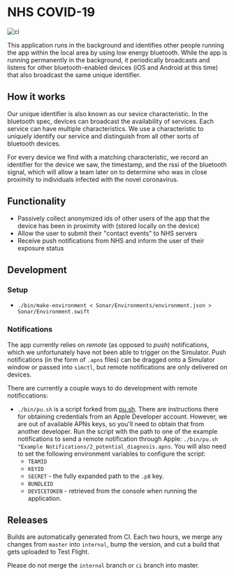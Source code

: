 # NHS COVID-19

![ci](https://github.com/nhsx/sonar-ios/workflows/ci/badge.svg)

This application runs in the background and identifies other people running the
app within the local area by using low energy bluetooth. While the app is
running permanently in the background, it periodically broadcasts and listens
for other bluetooth-enabled devices (iOS and Android at this time) that also
broadcast the same unique identifier.

## How it works

Our unique identifier is also known as our sevice characteristic. In the
bluetooth spec, devices can broadcast the availability of services. Each
service can have multiple characteristics. We use a characteristic to uniquely
identify our service and distinguish from all other sorts of bluetooth devices.

For every device we find with a matching characteristic, we record an
identifier for the device we saw, the timestamp, and the rssi of the bluetooth
signal, which will allow a team later on to determine who was in close
proximity to individuals infected with the novel coronavirus.

## Functionality

* Passively collect anonymized ids of other users of the app that the device
  has been in proximity with (stored locally on the device)
* Allow the user to submit their "contact events" to NHS servers
* Receive push notifications from NHS and inform the user of their exposure
  status

## Development

### Setup

- `./bin/make-environment < Sonar/Environments/environment.json > Sonar/Environment.swift`

### Notifications

The app currently relies on *remote* (as opposed to *push*) notifications,
which we unfortunately have not been able to trigger on the Simulator. Push
notifications (in the form of `.apns` files) can be dragged onto a Simulator
window or passed into `simctl`, but remote notifications are only delivered on
devices.

There are currently a couple ways to do development with remote notificcations:

- `./bin/pu.sh` is a script forked from [pu.sh](https://github.com/tsif/pu.sh).
  There are instructions there for obtaining credentials from an Apple
  Developer account. However, we are out of available APNs keys, so you'll need
  to obtain that from another developer. Run the script with the path to one of
  the example notifications to send a remote notification through Apple:
  `./bin/pu.sh "Example Notifications/2_potential_diagnosis.apns`. You will
  also need to set the following environment variables to configure the script:
  - `TEAMID`
  - `KEYID`
  - `SECRET` - the fully expanded path to the `.p8` key.
  - `BUNDLEID`
  - `DEVICETOKEN` - retrieved from the console when running the application.

## Releases

Builds are automatically generated from CI. Each two hours, we merge any
changes from `master` into `internal`, bump the version, and cut a build that
gets uploaded to Test Flight.

Please do not merge the `internal` branch or `ci` branch into master.

